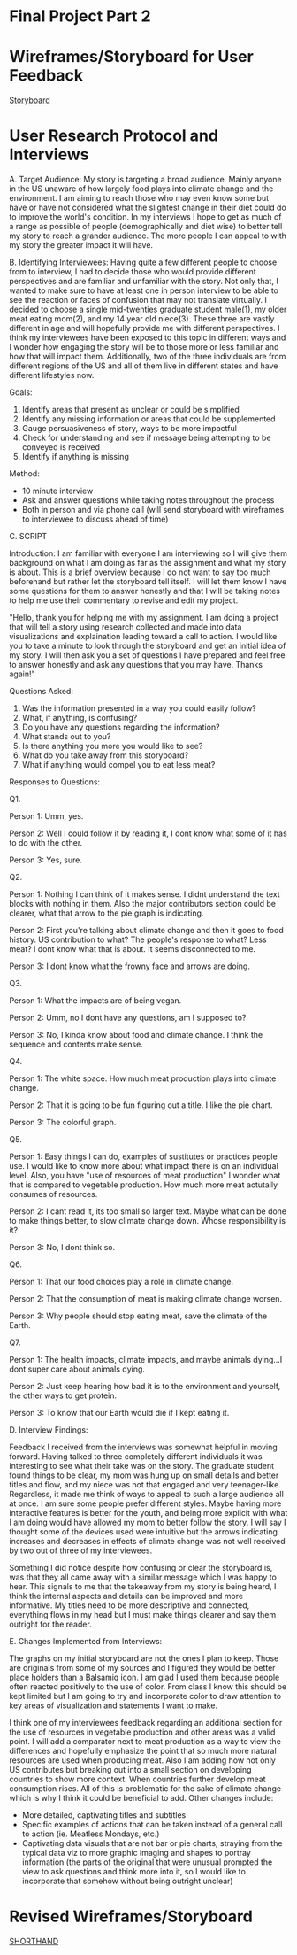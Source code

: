 # Final Project Part 2



# Wireframes/Storyboard for User Feedback


[Storyboard](pdfstory.pdf)


# User Research Protocol and Interviews


A. Target Audience: 
My story is targeting a broad audience. Mainly anyone in the US unaware of how largely food plays into climate change and the environment. I am aiming to reach those who may even know some but have or have not considered what the slightest change in their diet could do to improve the world's condition. In my interviews I hope to get as much of a range as possible of people (demographically and diet wise) to better tell my story to reach a grander audience. The more people I can appeal to with my story the greater impact it will have.

B. Identifying Interviewees:
Having quite a few different people to choose from to interview, I had to decide those who would provide different perspectives and are familiar and unfamiliar with the story. Not only that, I wanted to make sure to have at least one in person interview to be able to see the reaction or faces of confusion that may not translate virtually. I decided to choose a single mid-twenties graduate student male(1), my older meat eating mom(2), and my 14 year old niece(3). These three are vastly different in age and will hopefully provide me with different perspectives. I think my interviewees have been exposed to this topic in different ways and I wonder how engaging the story will be to those more or less familiar and how that will impact them. Additionally, two of the three individuals are from different regions of the US and all of them live in different states and have different lifestyles now. 


Goals:
1. Identify areas that present as unclear or could be simplified
2. Identify any missing information or areas that could be supplemented 
3. Gauge persuasiveness of story, ways to be more impactful
4. Check for understanding and see if message being attempting to be conveyed is received 
5. Identify if anything is missing

Method:
- 10 minute interview
- Ask and answer questions while taking notes throughout the process
- Both in person and via phone call (will send storyboard with wireframes to interviewee to discuss ahead of time)

C. SCRIPT

Introduction: I am familiar with everyone I am interviewing so I will give them background on what I am doing as far as the assignment and what my story is about. This is a brief overview because I do not want to say too much beforehand but rather let the storyboard tell itself. I will let them know I have some questions for them to answer honestly and that I will be taking notes to help me use their commentary to revise and edit my project.

"Hello, thank you for helping me with my assignment. I am doing a project that will tell a story using research collected and made into data visualizations and explaination leading toward a call to action. I would like you to take a minute to look through the storyboard and get an initial idea of my story. I will then ask you a set of questions I have prepared and feel free to answer honestly and ask any questions that you may have. Thanks again!"

Questions Asked:

1. Was the information presented in a way you could easily follow?
2. What, if anything, is confusing?
3. Do you have any questions regarding the information?
4. What stands out to you?
5. Is there anything you more you would like to see?
6. What do you take away from this storyboard? 
7. What if anything would compel you to eat less meat?


Responses to Questions: 

Q1.

Person 1: Umm, yes.

Person 2: Well I could follow it by reading it, I dont know what some of it has to do with the other. 

Person 3: Yes, sure.


Q2.

Person 1: Nothing I can think of it makes sense. I didnt understand the text blocks with nothing in them. Also the major contributors section could be clearer, what that arrow to the pie graph is indicating.

Person 2: First you're talking about climate change and then it goes to food history. US contribution to what? The people's response to what? Less meat? I dont know what that is about. It seems disconnected to me. 

Person 3: I dont know what the frowny face and arrows are doing.

Q3.

Person 1: What the impacts are of being vegan.

Person 2: Umm, no I dont have any questions, am I supposed to?

Person 3: No, I kinda know about food and climate change. I think the sequence and contents make sense. 

Q4.

Person 1: The white space. How much meat production plays into climate change.

Person 2: That it is going to be fun figuring out a title. I like the pie chart. 

Person 3: The colorful graph.

Q5.

Person 1: Easy things I can do, examples of sustitutes or practices people use. I would like to know more about what impact there is on an individual level. Also, you have "use of resources of meat production" I wonder what that is compared to vegetable production. How much more meat actutally consumes of resources. 

Person 2: I cant read it, its too small so larger text. Maybe what can be done to make things better, to slow climate change down. Whose responsibility is it?

Person 3: No, I dont think so.

Q6.

Person 1: That our food choices play a role in climate change.

Person 2: That the consumption of meat is making climate change worsen.

Person 3: Why people should stop eating meat, save the climate of the Earth.


Q7.

Person 1: The health impacts, climate impacts, and maybe animals dying...I dont super care about animals dying. 

Person 2: Just keep hearing how bad it is to the environment and yourself, the other ways to get protein. 

Person 3: To know that our Earth would die if I kept eating it. 


D. Interview Findings:

Feedback I received from the interviews was somewhat helpful in moving forward. Having talked to three completely different individuals it was interesting to see what their take was on the story. The graduate student found things to be clear, my mom was hung up on small details and better titles and flow, and my niece was not that engaged and very teenager-like. Regardless, it made me think of ways to appeal to such a large audience all at once. I am sure some people prefer different styles. Maybe having more interactive features is better for the youth, and being more explicit with what I am doing would have allowed my mom to better follow the story. I will say I thought some of the devices used were intuitive but the arrows indicating increases and decreases in effects of climate change was not well received by two out of three of my interviewees. 

Something I did notice despite how confusing or clear the storyboard is, was that they all came away with a similar message which I was happy to hear. This signals to me that the takeaway from my story is being heard, I think the internal aspects and details can be improved and more informative. My titles need to be more descriptive and connected, everything flows in my head but I must make things clearer and say them outright for the reader.

E. Changes Implemented from Interviews:

The graphs on my initial storyboard are not the ones I plan to keep. Those are originals from some of my sources and I figured they would be better place holders than a Balsamiq icon. I am glad I used them because people often reacted positively to the use of color. From class I know this should be kept limited but I am going to try and incorporate color to draw attention to key areas of visualization and statements I want to make.

I think one of my interviewees feedback regarding an additional section for the use of resources in vegetable production and other areas was a valid point. I will add a comparator next to meat production as a way to view the differences and hopefully emphasize the point that so much more natural resources are used when producing meat. Also I am adding how not only US contributes but breaking out into a small section on developing countries to show more context. When countries further develop meat consumption rises. All of this is problematic for the sake of climate change which is why I think it could be beneficial to add. Other changes include:

- More detailed, captivating titles and subtitles
- Specific examples of actions that can be taken instead of a general call to action (ie. Meatless Mondays, etc.)
- Captivating data visuals that are not bar or pie charts, straying from the typical data viz to more graphic imaging and shapes to portray information (the parts of the original that were unusual prompted the view to ask questions and think more into it, so I would like to incorporate that somehow without being outright unclear)


# Revised Wireframes/Storyboard



[SHORTHAND](https://carnegiemellon.shorthandstories.com/-climate-change-and-no-chill-/index.html)

